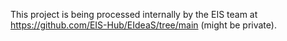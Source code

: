 This project is being processed internally by the EIS team at https://github.com/EIS-Hub/EIdeaS/tree/main (might be private).